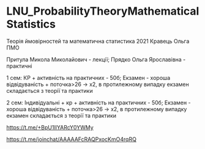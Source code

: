 # LNU_ProbabilityTheoryMathematicalStatistics
Теорія ймовірностей та математична статистика 2021 Кравець Ольга ПМО

Притула Микола Миколайович - лекції;
Прядко Ольга Ярославівна - практичні

1 сем:
КР + активність на практичних - 50б;
Екзамен - хороша відвідуваність + поточка>26 -> х2, в протилежному випадку екзамен складається з теорії та практики

2 сем:
Індивідуальні + кр + активність на практичних - 50б;
Екзамен - хороша відвідуваність + поточка>26 -> х2, в протилежному випадку екзамен складається з теорії та практики

https://t.me/+BpU1lIYARcY0YWMy

https://t.me/joinchat/AAAAAFcRAQPxocKmO4rqRQ
